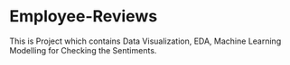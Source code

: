 # Employee-Reviews
This is Project which contains Data Visualization, EDA, Machine Learning Modelling for Checking the Sentiments.
